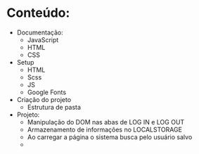 


<br><br>


# Conteúdo:
- Documentação:
  - JavaScript
  - HTML
  - CSS
- Setup
  - HTML
  - Scss
  - JS
  - Google Fonts
- Criação do projeto
  - Estrutura de pasta
- Projeto:
  - Manipulação do DOM nas abas de LOG IN e LOG OUT
  - Armazenamento de informações no LOCALSTORAGE
  - Ao carregar a página o sistema busca pelo usuário salvo
  - 
